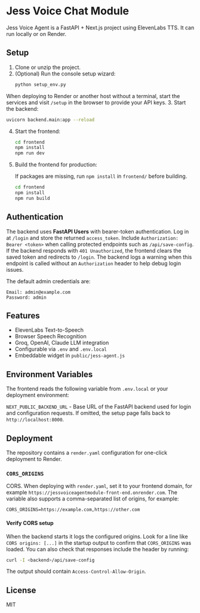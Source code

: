 # Jess Voice Chat Module

Jess Voice Agent is a FastAPI + Next.js project using ElevenLabs TTS. It can run locally or on Render.

## Setup

1. Clone or unzip the project.
2. (Optional) Run the console setup wizard:
   ```bash
   python setup_env.py
   ```
When deploying to Render or another host without a terminal, start the services and visit `/setup` in the browser to provide your API keys.
3. Start the backend:
   ```bash
   uvicorn backend.main:app --reload
   ```
4. Start the frontend:
   ```bash
   cd frontend
   npm install
   npm run dev
   ```
5. Build the frontend for production:

   If packages are missing, run `npm install` in `frontend/` before building.
   ```bash
   cd frontend
   npm install
   npm run build
   ```

## Authentication

The backend uses **FastAPI Users** with bearer-token authentication. Log in at
`/login` and store the returned `access_token`. Include
`Authorization: Bearer <token>` when calling protected endpoints such as
`/api/save-config`. If the backend responds with `401 Unauthorized`, the
frontend clears the saved token and redirects to `/login`.
The backend logs a warning when this endpoint is called without an
`Authorization` header to help debug login issues.

The default admin credentials are:

```
Email: admin@example.com
Password: admin
```


## Features

- ElevenLabs Text-to-Speech
- Browser Speech Recognition
- Groq, OpenAI, Claude LLM integration
- Configurable via `.env` and `.env.local`
- Embeddable widget in `public/jess-agent.js`

## Environment Variables

The frontend reads the following variable from `.env.local` or your deployment environment:

`NEXT_PUBLIC_BACKEND_URL` - Base URL of the FastAPI backend used for login and configuration requests. If omitted, the setup page falls back to `http://localhost:8000`.

## Deployment

The repository contains a `render.yaml` configuration for one-click deployment to Render.

### `CORS_ORIGINS`

CORS. When deploying with `render.yaml`, set it to your frontend domain, for example
`https://jessvoiceagentmodule-front-end.onrender.com`. The variable also supports a
comma-separated list of origins, for example:

```
CORS_ORIGINS=https://example.com,https://other.com
```

#### Verify CORS setup

When the backend starts it logs the configured origins. Look for a line like
`CORS origins: [...]` in the startup output to confirm that `CORS_ORIGINS` was
loaded. You can also check that responses include the header by running:

```bash
curl -I <backend>/api/save-config
```

The output should contain `Access-Control-Allow-Origin`.

## License

MIT
